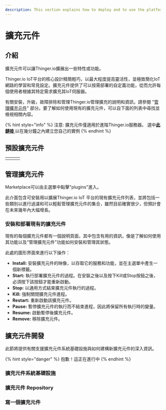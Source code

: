 ```yaml
---
description: This section explains how to deploy and to use the platform 擴充元件 System
---
```


# 擴充元件

## 介紹

擴充元件可以讓Thinger.io擴展出一些特性或功能。

Thinger.io IoT平台的核心設計精簡輕巧，以最大程度提高靈活性，並極致簡化IoT網路的學習和常見設定。擴充元件提供了可以按需部署的自定義功能，從而允許每個使用者根據其特定需求擴充其IoT伺服器。

有關安裝，升級，故障排除和管理Thinger.io管理擴充的說明和資訊，請參閱 "[管理擴充元件](https://app.gitbook.com/@thinger-io/s/docs/~/drafts/-LrOtZT2lM_x5eeYS6ra/primary/plugins#managing-plugins)" 部分。要了解如何使用現有的擴充元件，可以自下面的列表中尋找並檢視相關內容。

{% hint style="info" %}
注意: 擴充元件僅適用於進階Thinger.io服務器。 選中[**此鏈接** ](https://pricing.thinger.io)以在幾分鐘之內建立您自己的實例 
{% endhint %}

## 預設擴充元件

|  |  |  |
| :--- | :--- | :--- |
|  |  |  |

## 管理擴充元件

Marketplace可以由主選單中點擊"plugins"進入。

此介面包含可安裝用以擴展Thinger.io IoT 平台的現有擴充元件列表，並將包括一些類別以進行過濾和可以輕鬆管理擴充元件的集合，雖然目前確實很少，但預計會在未來幾年內大幅增長。

### 安裝和部署現有的擴充元件

現有的每個擴充元件都有一個說明頁面，其中包含有用的資訊，像是了解如何使用其功能以及"管理擴充元件"功能如何安裝和管理其狀態。

此處的圖形界面來進行以下操作：

* **Install:** 安裝擴充元件的映像，以存取它的服務和功能，並在主選單中產生一個新標籤。
* **Start:** 執行部署擴充元件的過程。在安裝之後以及按下Kill或Stop按鈕之後，必須按下該按鈕才能重新啟動。
* **Stop:** 以通用方式結束擴充元件執行的過程。
* **Kill:** 強制關閉擴充元件進程。
* **Restart:** 重新啟動該擴充元件。
* **Pause:** 暫停擴充元件的執行而不結束進程，因此將保留所有執行時的變量。
* **Resume:** 啟動暫停後擴充元件。
* **Remove:** 移除擴充元件。

## 擴充元件開發

此節將提供有關支援擴充元件系統基礎設施與如何建構新擴充元件的深入資訊。

{% hint style="danger" %}
抱歉！這正在進行中 
{% endhint %}

### 擴充元件系統基礎設施

### 擴充元件 Repository

### 寫一個擴充元件

